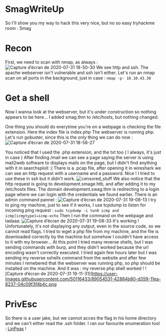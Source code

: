 # SmagWriteUp
So I'll show you my way to hack this very nice, but no so easy tryhackme room :
Smag
# Recon
First, we need to scan with nmap, as always :
![Capture d’écran de 2020-07-31 18-50-30](https://user-images.githubusercontent.com/50116433/89050911-b889b400-d353-11ea-8889-df85a7b67fdb.png)
We see http and ssh. The apache webserver isn't vulnerable and ssh isn't either.
Let's run an nmap scan on all ports in the background, just in case : 
```nmap -p- 10.10.43.30```
# Get a shell
Now I wanna look at the webserver, but it's under construction so nothing appears to be here...
I added smag.thm to /etc/hosts, but nothing changed.

One thing you should do everytime you're on a webpage is checking the file extension. Here the index file is index.php
The webserver is running php. 
Let's run gobuster, since this is the only thing we can do now :
![Capture d’écran de 2020-07-31 18-58-27](https://user-images.githubusercontent.com/50116433/89051347-68f7b800-d354-11ea-887f-5454af53f124.png)

You noticed that I used the .php extension, and the txt too ( I always, it's just in case )
After finding /mail we can see a page saying the server is using mail2web software to displays mails on the page, but I didn't find anything with it in searchsploit :(
There is a .pcap file, after opening it in wireshark we can see an http request with a username and a password. Nice !
I tried to use these in ssh but it didn't work.
![censored_stuff](https://user-images.githubusercontent.com/50116433/89052543-26cf7600-d356-11ea-8f2c-34e3d0ba5225.jpg)
We also notice that the http request is going to development.smage.htb, and after adding it to my /etc/hosts files.
The domain development.swag.thm is redirecting to a login page where we can login with the credentials we found earlier.
There is an admin command pannel :
![Capture d’écran de 2020-07-31 19-08-13](https://user-images.githubusercontent.com/50116433/89053375-65b1fb80-d357-11ea-80c1-3d531d7418f1.png)
I try to ping my machine, just to see if it works, I use tcpdump to listen for incoming ping request : 
```sudo tcpdump -i tun0 icmp and icmp[icmptype]=icmp-echo```
Then I run the command on the webpage and tadaaa:
![Capture d’écran de 2020-07-31 19-08-33](https://user-images.githubusercontent.com/50116433/89053686-e40e9d80-d357-11ea-92fe-cfa5eb7c0dd5.png)
It's working ! Unfortunately, it's not displaying any output, even in the source code, so we cannot read flags.
I tried to wget a php file from my machine, and the file is downloaded correctly by the machine but somehow I couldn't have access to it with my browser... 
At this point I tried many reverse shells, but I was sending commands with burp, and they didn't worked because the url encoding wasn't correctly executed.
I tried again few hours later but I was sending my reverse sshells command from the website and after few minutes I remebered that the webserver was running php, so php should be installed on the machine. And it was : my reverse php shell worked !
![Capture d’écran de 2020-07-31 19-11-31](https://user-images.githubusercontent.com/50116433/89054531-42884b80-d359-11ea-8237-04c09f3f4b4c.png
# PrivEsc
So there is a user jake, but we cannot acces the flag in his home directory and we can't either read the .ssh folder.
I ran our favourite enumeration tool : [LinPeas](https://github.com/carlospolop/privilege-escalation-awesome-scripts-suite/tree/master/linPEAS) !

